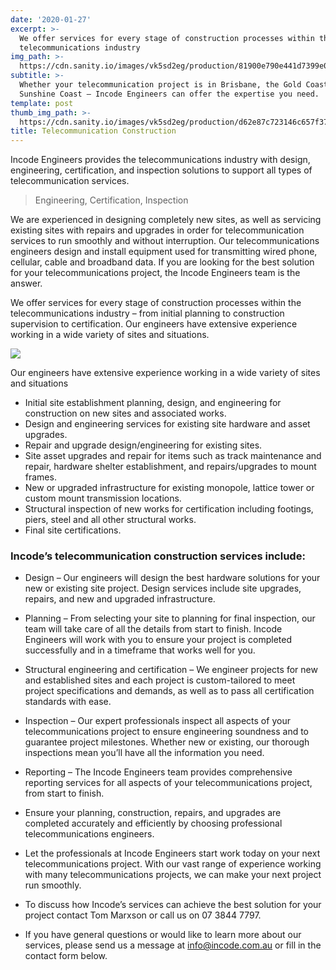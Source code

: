 ```yaml
---
date: '2020-01-27'
excerpt: >-
  We offer services for every stage of construction processes within the
  telecommunications industry 
img_path: >-
  https://cdn.sanity.io/images/vk5sd2eg/production/81900e790e441d7399e0ffb3fdf844b91cbe8091-1417x2126.gif
subtitle: >-
  Whether your telecommunication project is in Brisbane, the Gold Coast or the
  Sunshine Coast – Incode Engineers can offer the expertise you need.
template: post
thumb_img_path: >-
  https://cdn.sanity.io/images/vk5sd2eg/production/d62e87c723146c657f37dc174e7a5a1c4bb49583-594x430.svg
title: Telecommunication Construction
---
```

Incode Engineers provides the telecommunications industry with design, engineering, certification, and inspection solutions to support all types of telecommunication services.

> Engineering, Certification, Inspection 

We are experienced in designing completely new sites, as well as servicing existing sites with repairs and upgrades in order for telecommunication services to run smoothly and without interruption. Our telecommunications engineers design and install equipment used for transmitting wired phone, cellular, cable and broadband data.
If you are looking for the best solution for your telecommunications project, the Incode Engineers team is the answer. 

We offer services for every stage of construction processes within the telecommunications industry – from initial planning to construction supervision to certification. Our engineers have extensive experience working in a wide variety of sites and situations.

![](https://cdn.sanity.io/images/vk5sd2eg/production/acbb37b074ab792edf5e3cf77fe01b9bdf57ed26-500x500.gif?h=100&fit=max)

Our engineers have extensive experience working in a wide variety of sites and situations

-  Initial site establishment planning, design, and engineering for construction on new sites and associated works.
-  Design and engineering services for existing site hardware and asset upgrades.
-  Repair and upgrade design/engineering for existing sites.
- Site asset upgrades and repair for items such as track maintenance and repair, hardware shelter establishment, and repairs/upgrades to mount frames.
- New or upgraded infrastructure for existing monopole, lattice tower or custom mount transmission locations.
- Structural inspection of new works for certification including footings, piers, steel and all other structural works.
- Final site certifications.

### Incode’s telecommunication construction services include:

-  Design – Our engineers will design the best hardware solutions for your new or existing site project. Design services include site upgrades, repairs, and new and upgraded infrastructure.
- Planning – From selecting your site to planning for final inspection, our team will take care of all the details from start to finish. Incode Engineers will work with you to ensure your project is completed successfully and in a timeframe that works well for you.
- Structural engineering and certification – We engineer projects for new and established sites and each project is custom-tailored to meet project specifications and demands, as well as to pass all certification standards with ease.
- Inspection – Our expert professionals inspect all aspects of your telecommunications project to ensure engineering soundness and to guarantee project milestones.  Whether new or existing, our thorough inspections mean you’ll have all the information you need.
- Reporting – The Incode Engineers team provides comprehensive reporting services for all aspects of your telecommunications project, from start to finish.
- Ensure your planning, construction, repairs, and upgrades are completed accurately and efficiently by choosing professional telecommunications engineers.
- Let the professionals at Incode Engineers start work today on your next telecommunications project. With our vast range of experience working with many telecommunications projects, we can make your next project run smoothly.
- To discuss how Incode’s services can achieve the best solution for your project contact Tom Marxson or call us on 07 3844 7797. 

- If you have general questions or would like to learn more about our services, please send us a message at info@incode.com.au or fill in the contact form below.